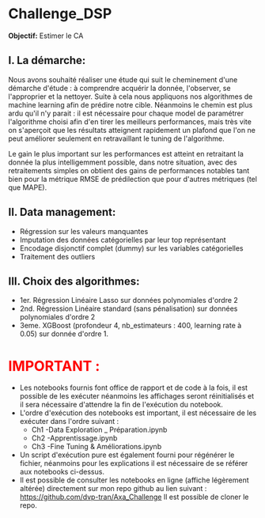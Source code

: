 # Challenge_DSP

**Objectif:** Estimer le CA

## I. La démarche:

Nous avons souhaité réaliser une étude qui suit le cheminement d'une démarche d'étude  : à comprendre acquérir la donnée, l'observer, se l'approprier et la nettoyer. Suite à cela nous appliquons nos algorithmes de machine learning afin de prédire notre cible. Néanmoins le chemin est plus ardu qu'il n'y parait : il est nécessaire pour chaque model de paramétrer l'algorithme choisi afin d'en tirer les meilleurs performances, mais très vite on s'aperçoit que les résultats atteignent rapidement un plafond que l'on ne peut améliorer seulement en retravaillant le tuning de l'algorithme.

Le gain le plus important sur les performances est atteint en retraitant la donnée la plus intelligemment possible, dans notre situation, avec des retraitements simples on obtient des gains de performances notables tant bien pour la métrique RMSE de prédilection que pour d'autres métriques (tel que MAPE).

## II. Data management:

- Régression sur les valeurs manquantes
- Imputation des données catégorielles par leur top représentant
- Encodage disjonctif complet (dummy) sur les variables catégorielles
- Traitement des outliers


## III. Choix des algorithmes:

- 1er. Régression Linéaire Lasso sur données polynomiales d'ordre 2
- 2nd. Régression Linéaire standard (sans pénalisation) sur données polynomiales d'ordre 2
- 3eme. XGBoost (profondeur 4, nb_estimateurs : 400, learning rate à 0.05) sur donnée d'ordre 1.

# <font color='red'>IMPORTANT : </font> 

- Les notebooks fournis font office de rapport et de code à la fois, il est possible de les exécuter néanmoins les affichages seront réinitialisés et il sera nécessaire d'attendre la fin de l'exécution du notebook.
- L'ordre d'exécution des notebooks est important, il est nécessaire de les exécuter dans l'ordre suivant :
    - Ch1 -Data Exploration _ Préparation.ipynb
    - Ch2 -Apprentissage.ipynb
    - Ch3 -Fine Tuning & Améliorations.ipynb
- Un script d'exécution pure est également fourni pour régénérer le fichier, néanmoins pour les explications il est nécessaire de se référer aux notebooks ci-dessus.
- Il est possible de consulter les notebooks en ligne (affiche légèrement altérée) directement sur mon repo github au lien suivant : https://github.com/dvp-tran/Axa_Challenge
    Il est possible de cloner le repo.
